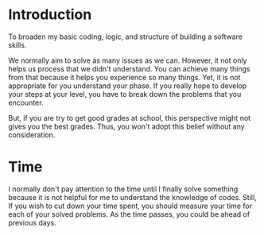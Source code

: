 # Introduction 
To broaden my basic coding, logic, and structure of building a software skills.

We normally aim to solve as many issues as we can. However, it not only helps us process that we didn't understand. You can achieve many things from that because it helps you experience so many things. Yet, it is not appropriate for you understand your phase. If you really hope to develop your steps at your level, you have to break down the problems that you encounter.

But, if you are try to get good grades at school, this perspective might not gives you the best grades. Thus, you won't adopt this belief without any consideration.


# Time 
I normally don't pay attention to the time until I finally solve something because it is not helpful for me to understand the knowledge of codes. Still, If you wish to cut down your time spent, you should measure your time for each of your solved problems. As the time passes, you could be ahead of previous days.
